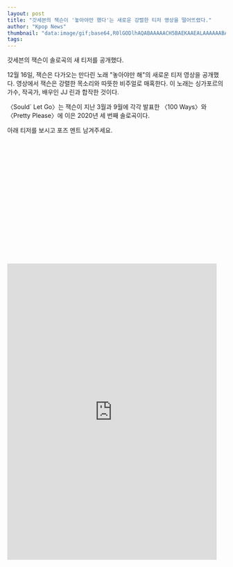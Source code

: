```yaml
---
layout: post
title: "갓세븐의 잭슨이 '놓아야만 했다'는 새로운 강렬한 티저 영상을 떨어뜨렸다."
author: "Kpop News"
thumbnail: "data:image/gif;base64,R0lGODlhAQABAAAAACH5BAEKAAEALAAAAAABAAEAAAICTAEAOw=="
tags: 
---
```



갓세븐의 잭슨이 솔로곡의 새 티저를 공개했다.

12월 16일, 잭슨은 다가오는 만다린 노래 "놓아야만 해"의 새로운 티저 영상을 공개했다. 영상에서 잭슨은 강렬한 목소리와 따뜻한 비주얼로 매혹한다. 이 노래는 싱가포르의 가수, 작곡가, 배우인 JJ 린과 합작한 것이다.

〈Sould` Let Go〉는 잭슨이 지난 3월과 9월에 각각 발표한 〈100 Ways〉와 〈Pretty Please〉에 이은 2020년 세 번째 솔로곡이다.

아래 티저를 보시고 포즈 멘트 남겨주세요.


<div class="video_wrapper" style="padding-top: 56.25%;">
    <iframe id="twitter-widget-0" scrolling="no" frameborder="0" allowtransparency="true" allowfullscreen="true" class="" style="position: static; visibility: visible; width: 483px; height: 683px; display: block; flex-grow: 1;" title="Twitter Tweet" src="https://platform.twitter.com/embed/index.html?dnt=false&amp;embedId=twitter-widget-0&amp;frame=false&amp;hideCard=false&amp;hideThread=false&amp;id=1339059000327823361&amp;lang=en&amp;origin=https%3A%2F%2Fkpopchingu.com%2F2020%2F12%2F16%2Fgot7s-jackson-drops-a-new-intense-teaser-video-for-shouldve-let-go%2F&amp;theme=light&amp;widgetsVersion=ed20a2b%3A1601588405575&amp;width=550px" data-tweet-id="1339059000327823361"></iframe>
</div>
